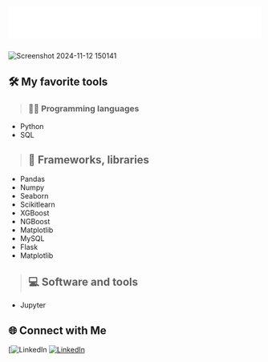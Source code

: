 # ![Name Animation](./name-animation.svg)

![Screenshot 2024-11-12 150141](https://github.com/user-attachments/assets/107bebde-1c5f-4254-ae20-55af94dac84f)

## 🛠️ My favorite tools
> ### 👨‍💻 Programming languages
   - Python
   - SQL

> ## 🧰 Frameworks, libraries
   - Pandas
   - Numpy
   - Seaborn
   - Scikitlearn
   - XGBoost
   - NGBoost
   - Matplotlib
   - MySQL
   - Flask
   - Matplotlib

> ## 💻 Software and tools
   - Jupyter

## 🌐 Connect with Me
[![LinkedIn](www.linkedin.com/in/michael-angelo-voudouris-082a20207)
<a href="[https://www.linkedin.com/in/your-profile/](https://img.shields.io/badge/LinkedIn-Profile-blue?style=flat&logo=linkedin&logoColor=white)](https://www.linkedin.com/in/your-profile/(https://www.linkedin.com/in/michaelangelo-voudouris-082a20207/)" target="_blank">
    <img src="https://upload.wikimedia.org/wikipedia/commons/c/ca/LinkedIn_logo_initials.png" alt="LinkedIn" width="30" height="30">
</a>
